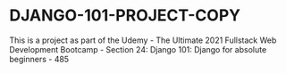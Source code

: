 # DJANGO-101-PROJECT-COPY
This is a project as part of the Udemy - The Ultimate 2021 Fullstack Web Development Bootcamp - Section 24: Django 101: Django for absolute beginners - 485
